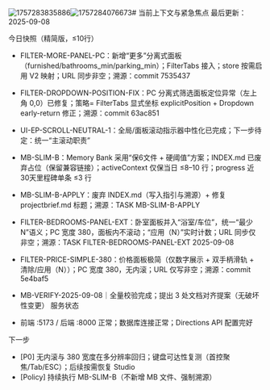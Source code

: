 ![1757283835886](image/activeContext/1757283835886.png)![1757284076673](image/activeContext/1757284076673.png)# 当前上下文与紧急焦点
最后更新：2025-09-08

今日快照（精简版，≤10行）
- FILTER-MORE-PANEL-PC：新增“更多”分离式面板（furnished/bathrooms_min/parking_min）；FilterTabs 接入；store 按需启用 V2 映射；URL 同步非空；溯源：commit 7535437
- FILTER-DROPDOWN-POSITION-FIX：PC 分离式筛选面板定位异常（左上角 0,0）已修复；策略= FilterTabs 显式坐标 explicitPosition + Dropdown early-return 修正；溯源：commit 63ac851
- UI-EP-SCROLL-NEUTRAL-1：全局/面板滚动指示器中性化已完成；下一步待定：统一“主滚动职责”
- MB-SLIM-B：Memory Bank 采用“保6文件 + 硬阈值”方案；INDEX.md 已废弃占位（保留兼容链接）；activeContext 仅保当日 ≤8–10 行；progress 近30天里程碑单条 ≤3 行
- MB-SLIM-B-APPLY：废弃 INDEX.md（写入指引与溯源）+ 修复 projectbrief.md 标题；溯源：TASK MB-SLIM-B-APPLY
- FILTER-BEDROOMS-PANEL-EXT：卧室面板并入“浴室/车位”，统一“最少 N”语义；PC 宽度 380，面板内不滚动；“应用（N）”实时计数；URL 同步仅非空；溯源：TASK FILTER-BEDROOMS-PANEL-EXT 2025-09-08
- FILTER-PRICE-SIMPLE-380：价格面板极简（仅数字展示 + 双手柄滑轨 + 清除/应用（N））；PC 宽度 380，无内滚；URL 仅写非空；溯源：commit 5e4baf5

- MB-VERIFY-2025-09-08｜全量校验完成；提出 3 处文档对齐提案（无破坏性变更）
服务状态
- 前端 :5173 / 后端 :8000 正常；数据库连接正常；Directions API 配置完好

下一步
- [P0] 无内滚与 380 宽度在多分辨率回归；键盘可达性复测（首控聚焦/Tab/ESC）；后续按需恢复 Studio
- [Policy] 持续执行 MB-SLIM-B（不新增 MB 文件、强制溯源）
